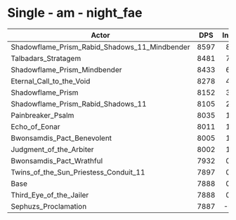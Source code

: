 # Single - am - night_fae
| Actor | DPS | Increase |
|---|:---:|:---:|
|Shadowflame_Prism_Rabid_Shadows_11_Mindbender|8597|8.99%|
|Talbadars_Stratagem|8481|7.52%|
|Shadowflame_Prism_Mindbender|8433|6.91%|
|Eternal_Call_to_the_Void|8278|4.95%|
|Shadowflame_Prism|8152|3.35%|
|Shadowflame_Prism_Rabid_Shadows_11|8105|2.76%|
|Painbreaker_Psalm|8035|1.87%|
|Echo_of_Eonar|8011|1.56%|
|Bwonsamdis_Pact_Benevolent|8005|1.49%|
|Judgment_of_the_Arbiter|8002|1.44%|
|Bwonsamdis_Pact_Wrathful|7932|0.56%|
|Twins_of_the_Sun_Priestess_Conduit_11|7897|0.12%|
|Base|7888|0.00%|
|Third_Eye_of_the_Jailer|7888|0.00%|
|Sephuzs_Proclamation|7887|-0.01%|
